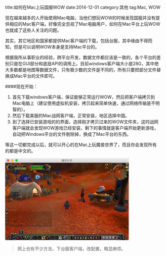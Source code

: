 title:如何在Mac上玩国服WOW
date:2014-12-01
category:其他
tag:Mac, WOW

现在越来越多的人开始使用Mac电脑，当他们想玩WOW的时候发现国服并没有提供相应的Mac客户端，好像完全忽视了Mac电脑用户，如何在Mac平台上玩WOW也就成了这些人关注的问题。

其实，其它地区和国家都提供Mac客户端的下载，包括台服，其中缘由不得而知，但是可以说明WOW本身是支持Mac平台的。

根据我所从事职业的经验，跨平台开发，数据文件都应该是一致的，各个平台的差别只是在GUI部分和底层API的调用上。目前windows客户端大小是28G，其中绝大多数都是地图等数据文件，只有极少数的文件是不同的，所有只要把部分文件替换成Mac平台的文件即可。

####现在开始：

1. 首先下载windows客户端，保证能够正常运行WOW，然后把客户端拷贝到Mac电脑上（建议使用虚拟机安装，拷贝起来简单快速，通过网络传输是不明智的）。
2. 然后下载美服的Mac战网客户端，正常安装，地区选择中国。
3. 到了选择已安装游戏的的界面，选择刚才拷贝过来的WOW文件夹，这时战网客户端就会发现WOW游戏已经安装，剩下的事情就是客户端开始更新游戏，自动把Windows平台的文件剔除掉，换成了Mac平台的东西。

等这一切都完成以后，就可以开心的在Mac上玩魔兽世界了，而且你会发现所有的都是中文的。

![mac-wow](./images/mac-wow.jpg "魔兽世界")

>网上也有不少方法，下台服客户端，改配置，略显麻烦。